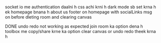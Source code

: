 socket io me authentication daalni h
css achi krni h
dark mode sb set krna h
ek homepage bnana h
about us
footer on homepage with socialLinks
msg on before dleting room and clearing canvas

DONE
undo redo not working as expected
join room ka option dena h
toolbox me copy/share krne ka option
clear canvas or undo redo theek krna h

